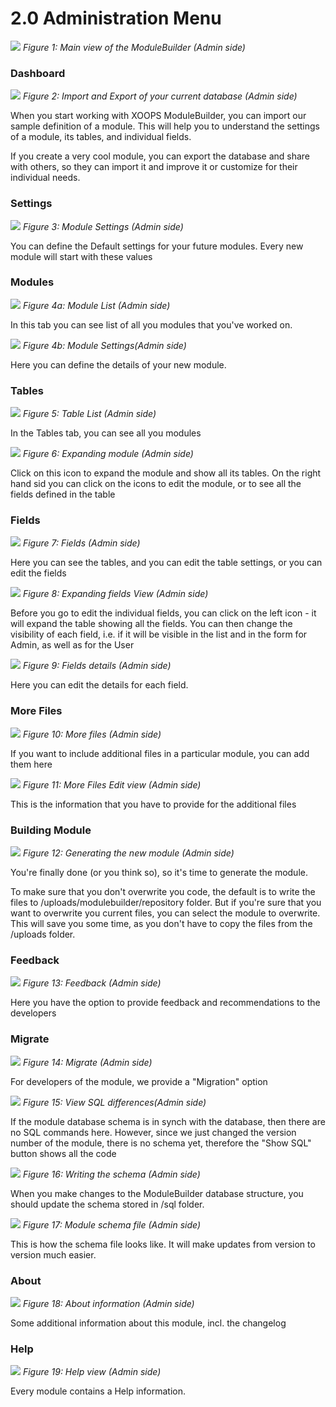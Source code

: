 # 2.0 Administration Menu

![](../assets/image001.png)
*Figure 1: Main view of the ModuleBuilder (Admin side)*

### Dashboard

![](../assets/2Dashboard.jpg)
*Figure 2: Import and Export of your current database (Admin side)*

When you start working with XOOPS ModuleBuilder, you can import our sample definition of a module. 
This will help you to understand the settings of a module, its tables, and individual fields.

If you create a very cool module, you can export the database and share with others, so they can import it and improve it or customize for their individual needs.

 
### Settings

![](../assets/2Settings.png)
*Figure 3: Module Settings (Admin side)*

You can define the Default settings for your future modules. Every new module will start with these values 

### Modules

![](../assets/2Modules.jpg)
*Figure 4a: Module List (Admin side)*

In this tab you can see list of all you modules that you've worked on.

![](../assets/2ModuleEdit.jpg)
*Figure 4b: Module Settings(Admin side)*

Here you can define the details of your new module.


### Tables

![](../assets/2Tables.jpg)
*Figure 5: Table List (Admin side)*

In the Tables tab, you can see all you modules

![](../assets/2TablesExpand.jpg)
*Figure 6: Expanding module (Admin side)*

Click on this icon to expand the module and show all its tables. On the right hand sid you can click on the icons to edit the module, or to see all the fields defined in the table

### Fields

![](../assets/2Fields.jpg)
*Figure 7: Fields (Admin side)*

Here you can see the tables, and you can edit the table settings, or you can edit the fields

![](../assets/2FieldsVisibility.jpg)
*Figure 8: Expanding fields View (Admin side)*

Before you go to edit the individual fields, you can click on the left icon - it will expand the table showing all the fields.
You can then change the visibility of each field, i.e. if it will be visible in the list and in the form for Admin, as well as for the User

![](../assets/2FieldsDetails.jpg)
*Figure 9: Fields details (Admin side)*

Here you can edit the details for each field.

### More Files

![](../assets/2MoreFiles.jpg)
*Figure 10: More files (Admin side)*

If you want to include additional files in a particular module, you can add them here

![](../assets/2MoreFilesForm.jpg)
*Figure 11: More Files Edit view (Admin side)*

This is the information that you have to provide for the additional files

### Building Module

![](../assets/2Build.jpg)
*Figure 12: Generating the new module (Admin side)*

You're finally done (or you think so), so it's time to generate the module. 

To make sure that you don't overwrite you code, the default is to write the files to /uploads/modulebuilder/repository folder. 
But if you're sure that you want to overwrite you current files, you can select the module to overwrite. This will save you some time, as you don't have to copy the files from the /uploads folder.


### Feedback

![](../assets/2Feedback.jpg)
*Figure 13: Feedback (Admin side)*

Here you have the option to provide feedback and recommendations to the developers


### Migrate

![](../assets/2Migrate.jpg)
*Figure 14: Migrate (Admin side)*

For developers of the module, we provide a "Migration" option

![](../assets/2MigrateShowSQL.jpg)
*Figure 15: View SQL differences(Admin side)*

If the module database schema is in synch with the database, then there are no SQL commands here. 
However, since we just changed the version number of the module, there is no schema yet, therefore the "Show SQL" button shows all the code  

![](../assets/2MigrateWriteSchema.jpg)
*Figure 16: Writing the schema (Admin side)*

When you make changes to the ModuleBuilder database structure, you should update the schema stored in /sql folder. 

![](../assets/2MigrateSchemaFile.png)
*Figure 17: Module schema file (Admin side)*

This is how the schema file looks like. It will make updates from version to version much easier.

### About

![](../assets/2About.jpg)
*Figure 18: About information (Admin side)*

Some additional information about this module, incl. the changelog

### Help

![](../assets/2Help.jpg)
*Figure 19: Help view (Admin side)*

Every module contains a Help information. 







